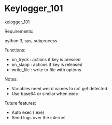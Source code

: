 # Keylogger_101

kelogger_101

Requirements:

python 3, sys, subprocess

Functions:

* on_tryck : actions if key is pressed
* on_slapp : actions if key is released
* write_file : write to file with options

Notes:

* Variables need weird names to not get detected
* Use base64 or similar when exec

Future features:

* Auto exec (.exe)
* Send logs over the internet

